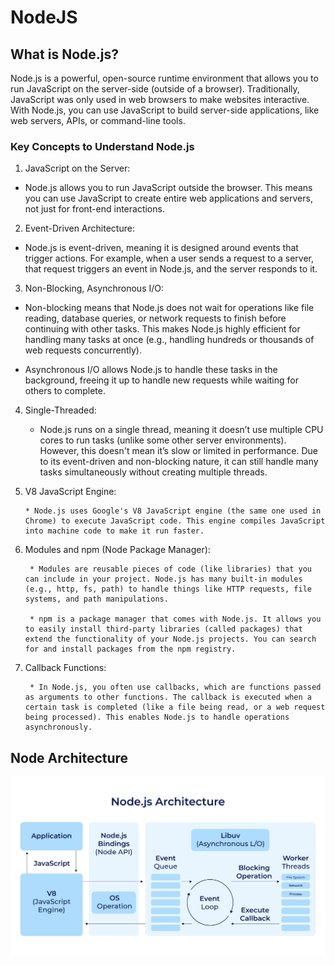 # NodeJS

## What is Node.js?

Node.js is a powerful, open-source runtime environment that allows you to run JavaScript on the server-side (outside of a browser). Traditionally, JavaScript was only used in web browsers to make websites interactive. With Node.js, you can use JavaScript to build server-side applications, like web servers, APIs, or command-line tools.

### Key Concepts to Understand Node.js

1. JavaScript on the Server:
  
* Node.js allows you to run JavaScript outside the browser. This means you can use JavaScript to create entire web applications and servers, not just for front-end interactions.

2. Event-Driven Architecture:

* Node.js is event-driven, meaning it is designed around events that trigger actions. For example, when a user sends a request to a server, that request triggers an event in Node.js, and the server responds to it.

3. Non-Blocking, Asynchronous I/O:
  
* Non-blocking means that Node.js does not wait for operations like file reading, database queries, or network requests to finish before continuing with other tasks. This makes Node.js highly efficient for handling many tasks at once (e.g., handling hundreds or thousands of web requests concurrently).

* Asynchronous I/O allows Node.js to handle these tasks in the background, freeing it up to handle new requests while waiting for others to complete.

4. Single-Threaded:

    * Node.js runs on a single thread, meaning it doesn’t use multiple CPU cores to run tasks (unlike some other server environments). However, this doesn't mean it’s slow or limited in performance. Due to its event-driven and non-blocking nature, it can still handle many tasks simultaneously without creating multiple threads.

5. V8 JavaScript Engine:

       * Node.js uses Google's V8 JavaScript engine (the same one used in Chrome) to execute JavaScript code. This engine compiles JavaScript into machine code to make it run faster.

6. Modules and npm (Node Package Manager):

        * Modules are reusable pieces of code (like libraries) that you can include in your project. Node.js has many built-in modules (e.g., http, fs, path) to handle things like HTTP requests, file systems, and path manipulations.
        
        * npm is a package manager that comes with Node.js. It allows you to easily install third-party libraries (called packages) that extend the functionality of your Node.js projects. You can search for and install packages from the npm registry.

7. Callback Functions:

        * In Node.js, you often use callbacks, which are functions passed as arguments to other functions. The callback is executed when a certain task is completed (like a file being read, or a web request being processed). This enables Node.js to handle operations asynchronously.

## Node Architecture

<img src="./assets/node-architecture.png" />
